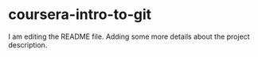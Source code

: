 # coursera-intro-to-git

I am editing the README file. Adding some more details about the project description.

